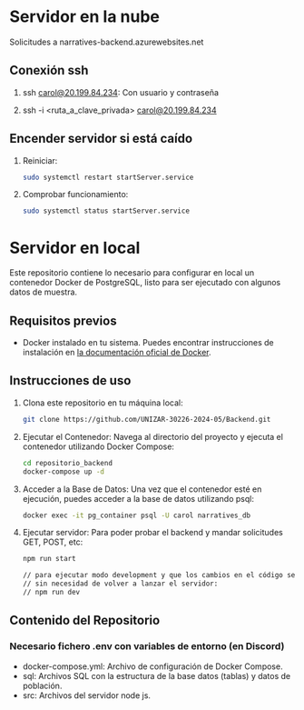 # Servidor en la nube

Solicitudes a narratives-backend.azurewebsites.net

## Conexión ssh

1. ssh carol@20.199.84.234:
    Con usuario y contraseña
    
2. ssh -i <ruta_a_clave_privada> carol@20.199.84.234

## Encender servidor si está caído

1. Reiniciar:
   ```bash
   sudo systemctl restart startServer.service

2. Comprobar funcionamiento:
    ```bash
   sudo systemctl status startServer.service

# Servidor en local

Este repositorio contiene lo necesario para configurar en local un contenedor Docker de PostgreSQL, listo para ser ejecutado con algunos datos de muestra.

## Requisitos previos

- Docker instalado en tu sistema. Puedes encontrar instrucciones de instalación en [la documentación oficial de Docker](https://docs.docker.com/get-docker/).

## Instrucciones de uso

1. Clona este repositorio en tu máquina local:
   ```bash
   git clone https://github.com/UNIZAR-30226-2024-05/Backend.git

2. Ejecutar el Contenedor:
    Navega al directorio del proyecto y ejecuta el contenedor utilizando Docker Compose:
    ```bash
    cd repositorio_backend
    docker-compose up -d

3. Acceder a la Base de Datos:
    Una vez que el contenedor esté en ejecución, puedes acceder a la base de datos utilizando psql:
    ```bash
    docker exec -it pg_container psql -U carol narratives_db

4. Ejecutar servidor:
    Para poder probar el backend y mandar solicitudes GET, POST, etc:
    ```bash
    npm run start
    
    // para ejecutar modo development y que los cambios en el código se carguen automáticamente 
    // sin necesidad de volver a lanzar el servidor:
    // npm run dev

## Contenido del Repositorio

### Necesario fichero .env con variables de entorno (en Discord)

- docker-compose.yml: Archivo de configuración de Docker Compose.
- sql: Archivos SQL con la estructura de la base datos (tablas) y datos de población.
- src: Archivos del servidor node js.
